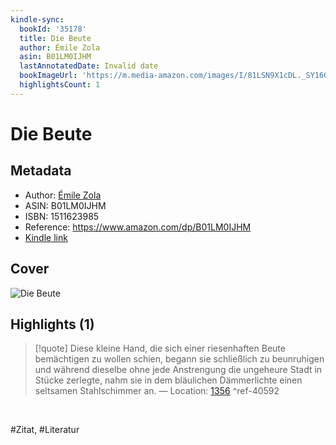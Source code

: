 ```yaml
---
kindle-sync:
  bookId: '35178'
  title: Die Beute
  author: Émile Zola
  asin: B01LM0IJHM
  lastAnnotatedDate: Invalid date
  bookImageUrl: 'https://m.media-amazon.com/images/I/81LSN9X1cDL._SY160.jpg'
  highlightsCount: 1
---
```

# Die Beute
## Metadata
* Author: [Émile Zola](<https://www.goodreads.com/search?q=Émile Zola>)
* ASIN: B01LM0IJHM
* ISBN: 1511623985
* Reference: https://www.amazon.com/dp/B01LM0IJHM
* [Kindle link](kindle://book?action=open&asin=B01LM0IJHM)

## Cover
![Die Beute](https://m.media-amazon.com/images/I/81LSN9X1cDL._SY160.jpg)

## Highlights (1)

> [!quote]
> Diese kleine Hand, die sich einer riesenhaften Beute bemächtigen zu wollen schien, begann sie schließlich zu beunruhigen und während dieselbe ohne jede Anstrengung die ungeheure Stadt in Stücke zerlegte, nahm sie in dem bläulichen Dämmerlichte einen seltsamen Stahlschimmer an. — Location: [1356](kindle://book?action=open&asin=B01LM0IJHM&location=1356) ^ref-40592

<br>

#Zitat, #Literatur
